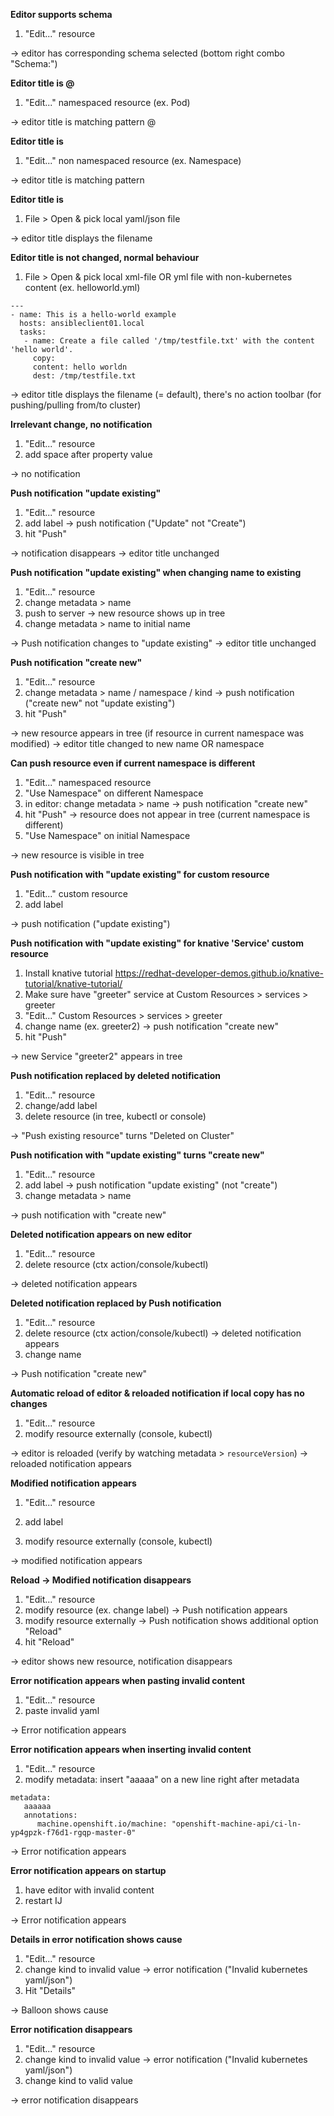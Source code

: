 **Editor supports schema**
1. "Edit..." resource

-> editor has corresponding schema selected (bottom right combo "Schema:")

**Editor title is <resource-name>@<namespace-name>**
1. "Edit..." namespaced resource (ex. Pod)

-> editor title is matching pattern <resource-name>@<namespace-name>

**Editor title is <resource-name>**
1. "Edit..." non namespaced resource (ex. Namespace)

-> editor title is matching pattern <resource-name>

**Editor title is <filename>**
1. File > Open & pick local yaml/json file 

-> editor title displays the filename

**Editor title is not changed, normal behaviour**
1. File > Open & pick local xml-file OR yml file with non-kubernetes content (ex. helloworld.yml)
```
---
- name: This is a hello-world example
  hosts: ansibleclient01.local
  tasks:
   - name: Create a file called '/tmp/testfile.txt' with the content 'hello world'.
     copy:
     content: hello worldn
     dest: /tmp/testfile.txt
```

-> editor title displays the filename (= default), there's no action toolbar (for pushing/pulling from/to cluster)

**Irrelevant change, no notification**
1. "Edit..." resource
1. add space after property value

-> no notification

**Push notification "update existing"**
1. "Edit..." resource
1. add label
   -> push notification ("Update" not "Create")
1. hit "Push"

-> notification disappears
-> editor title unchanged

**Push notification "update existing" when changing name to existing**
1. "Edit..." resource
1. change metadata > name
1. push to server
   -> new resource shows up in tree
1. change metadata > name to initial name

-> Push notification changes to "update existing"
-> editor title unchanged

**Push notification "create new"**
1. "Edit..." resource
1. change metadata > name / namespace / kind 
   -> push notification ("create new" not "update existing")
1. hit "Push"

-> new resource appears in tree (if resource in current namespace was modified)
-> editor title changed to new name OR namespace

**Can push resource even if current namespace is different**
1. "Edit..." namespaced resource
1. "Use Namespace" on different Namespace   
1. in editor: change metadata > name
-> push notification "create new"
1. hit "Push"
-> resource does not appear in tree (current namespace is different)
1. "Use Namespace" on initial Namespace

-> new resource is visible in tree

**Push notification with "update existing" for custom resource**
1. "Edit..." custom resource
1. add label 

-> push notification ("update existing")

**Push notification with "update existing" for knative 'Service' custom resource**
1. Install knative tutorial https://redhat-developer-demos.github.io/knative-tutorial/knative-tutorial/
1. Make sure have "greeter" service at Custom Resources > services > greeter
1. "Edit..." Custom Resources > services > greeter
1. change name (ex. greeter2)
   -> push notification "create new"
1. hit "Push"

-> new Service "greeter2" appears in tree

**Push notification replaced by deleted notification**
1. "Edit..." resource
1. change/add label
1. delete resource (in tree, kubectl or console)

-> "Push existing resource" turns "Deleted on Cluster"

**Push notification with "update existing" turns "create new"**
1. "Edit..." resource
1. add label
   -> push notification "update existing" (not "create")
1. change metadata > name

-> push notification with "create new"

**Deleted notification appears on new editor**
1. "Edit..." resource
1. delete resource (ctx action/console/kubectl)

-> deleted notification appears

**Deleted notification replaced by Push notification**
1. "Edit..." resource
1. delete resource (ctx action/console/kubectl)
   -> deleted notification appears
1. change name

-> Push notification "create new"

**Automatic reload of editor & reloaded notification if local copy has no changes**
1. "Edit..." resource
1. modify resource externally (console, kubectl)

-> editor is reloaded (verify by watching metadata > `resourceVersion`)
-> reloaded notification appears

**Modified notification appears**
1. "Edit..." resource
1. add label 

1. modify resource externally (console, kubectl)

-> modified notification appears

**Reload -> Modified notification disappears**
1. "Edit..." resource
1. modify resource (ex. change label)
   -> Push notification appears
1. modify resource externally
   -> Push notification shows additional option "Reload"
1. hit "Reload"

-> editor shows new resource, notification disappears

**Error notification appears when pasting invalid content**
1. "Edit..." resource
2. paste invalid yaml

-> Error notification appears

**Error notification appears when inserting invalid content**
1. "Edit..." resource
2. modify metadata: insert "aaaaa" on a new line right after metadata

```
metadata:
   aaaaaa
   annotations:
      machine.openshift.io/machine: "openshift-machine-api/ci-ln-yp4gpzk-f76d1-rgqp-master-0" 
```

-> Error notification appears

**Error notification appears on startup**
1. have editor with invalid content
2. restart IJ

-> Error notification appears

**Details in error notification shows cause**
1. "Edit..." resource
1. change kind to invalid value
   -> error notification ("Invalid kubernetes yaml/json")
1. Hit "Details"

-> Balloon shows cause

**Error notification disappears**
1. "Edit..." resource
1. change kind to invalid value
   -> error notification ("Invalid kubernetes yaml/json")
1. change kind to valid value

-> error notification disappears

